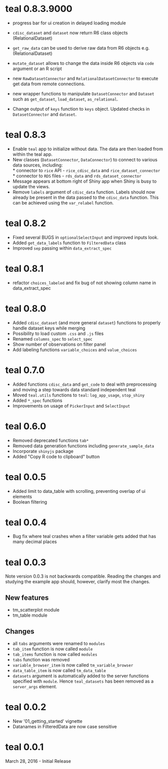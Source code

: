 # teal 0.8.3.9000

* progress bar for ui creation in delayed loading module
* `cdisc_dataset` and `dataset` now return R6 class objects (RelationalDataset)
* `get_raw_data` can be used to derive raw data from R6 objects e.g. (RelationalDataset)
* `mutate_dataset` allows to change the data inside R6 objects via `code` argument or an R script
* new `RawDatasetConnector` and `RelationalDatasetConnector` to execute get data from remote connections.
* new wrapper functions to manipulate `DatasetConnector` and `Dataset` such as `get_dataset`, 
`load_dataset`, `as_relational`.

* Change output of `keys` function to `keys` object. Updated checks in `DatasetConnector` and `dataset`.

# teal 0.8.3

* Enable `teal` app to initialize without data. The data are then loaded from within the teal app.
* New classes (`DatasetConnector`, `DataConnector`) to connect to various data sources, including:  
        * connector to `rice` API - `rice_cdisc_data` and `rice_dataset_connector`  
        * connector to `RDS` files - `rds_data` and `rds_dataset_connector`  
* Message appears at bottom right of Shiny app when Shiny is busy to update the views.
* Remove `labels` argument of `cdisc_data` function. Labels should now already be present in the data passed to the  `cdisc_data` function. This can be achieved using the `var_relabel` function.

# teal 0.8.2

* Fixed several BUGS in `optionalSelectInput` and improved inputs look.
* Added `get_data_labels` function to `FilteredData` class
* Improved `sep` passing within `data_extract_spec`

# teal 0.8.1

* refactor `choices_labeled` and fix bug of not showing column name in data_extract_spec

# teal 0.8.0

* Added `cdisc_dataset` (and more general `dataset`) functions to properly handle dataset keys while merging
* Possibility to load custom `.css` and `.js` files
* Renamed `columns_spec` to `select_spec`
* Show number of observations on filter panel
* Add labeling functions `variable_choices` and `value_choices`

# teal 0.7.0

* Added functions `cdisc_data` and `get_code` to deal with preprocessing and moving a step towards data standard
independent teal
* Moved `teal.utils` functions to `teal`: `log_app_usage`, `stop_shiny`
* Added `*_spec` functions
* Improvements on usage of `PickerInput` and `SelectInput`

# teal 0.6.0

* Removed deprecated functions `tab*`
* Removed data generation functions including `generate_sample_data`
* Incorporate `shinyjs` package
* Added "Copy R code to clipboard" button

# teal 0.0.5

* Added limit to data_table with scrolling, preventing overlap of ui elements
* Boolean filtering

# teal 0.0.4

* Bug fix where teal crashes when a filter variable gets added that has many
decimal places

# teal 0.0.3

Note version 0.0.3 is not backwards compatible. Reading the changes and studying
the example app should, however, clarify most the changes.

## New features

 * tm_scatterplot module
 * tm_table module

## Changes 
 
 * all `tabs` arguments were renamed to `modules`
 * `tab_item` function is now called `module`
 * `tab_items` function is now called `modules`
 * `tabs` function was removed
 * `variable_browser_item` is now called `tm_variable_browser`
 * `data_table_item` is now called `tm_data_table`
 * `datasets` argument is automatically added to the server functions specified
 with `module`. Hence `teal_datasets` has been removed as a `server_args`
 element.

# teal 0.0.2

 * New '01_getting_started' vignette
 * Datanames in FilteredData are now case sensitive

# teal 0.0.1

March 28, 2016 - Initial Release
